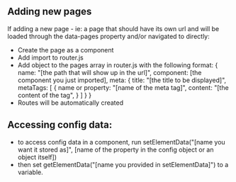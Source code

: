 ## Adding new pages
If adding a new page - ie: a page that should have its own url and will be loaded through the data-pages property and/or navigated to directly:
- Create the page as a component
- Add import to router.js
- Add object to the pages array in router.js with the following format:
    {
        name: "[the path that will show up in the url]",
        component: [the component you just imported],
        meta: {
            title: "[the title to be displayed]",
            metaTags: [
                {
                    name or property: "[name of the meta tag]",
                    content: "[the content of the tag",
                }
            ]
        }
    }
- Routes will be automatically created

## Accessing config data:
- to access config data in a component, run setElementData("[name you want it stored as]", [name of the property in the config object or an object itself])
- then set getElementData("[name you provided in setElementData]") to a variable.